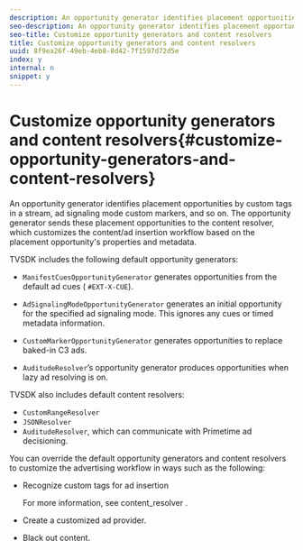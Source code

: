 ```yaml
---
description: An opportunity generator identifies placement opportunities by custom tags in a stream, ad signaling mode custom markers, and so on. The opportunity generator sends these placement opportunities to the content resolver, which customizes the content/ad insertion workflow based on the placement opportunity's properties and metadata.
seo-description: An opportunity generator identifies placement opportunities by custom tags in a stream, ad signaling mode custom markers, and so on. The opportunity generator sends these placement opportunities to the content resolver, which customizes the content/ad insertion workflow based on the placement opportunity's properties and metadata.
seo-title: Customize opportunity generators and content resolvers
title: Customize opportunity generators and content resolvers
uuid: 8f9ea26f-49eb-4eb8-8d42-7f1597d72d5e
index: y
internal: n
snippet: y
---
```


# Customize opportunity generators and content resolvers{#customize-opportunity-generators-and-content-resolvers}

An opportunity generator identifies placement opportunities by custom tags in a stream, ad signaling mode custom markers, and so on. The opportunity generator sends these placement opportunities to the content resolver, which customizes the content/ad insertion workflow based on the placement opportunity's properties and metadata.

 TVSDK includes the following default opportunity generators:

* `ManifestCuesOpportunityGenerator` generates opportunities from the default ad cues ( `#EXT-X-CUE`). 

* `AdSignalingModeOpportunityGenerator` generates an initial opportunity for the specified ad signaling mode. This ignores any cues or timed metadata information. 
* `CustomMarkerOpportunityGenerator` generates opportunities to replace baked-in C3 ads. 
* `AuditudeResolver`’s opportunity generator produces opportunities when lazy ad resolving is on.

TVSDK also includes default content resolvers:

* `CustomRangeResolver` 
* `JSONResolver` 
* `AuditudeResolver`, which can communicate with Primetime ad decisioning.

You can override the default opportunity generators and content resolvers to customize the advertising workflow in ways such as the following:

* Recognize custom tags for ad insertion

  For more information, see  content_resolver . 
* Create a customized ad provider. 
* Black out content.

